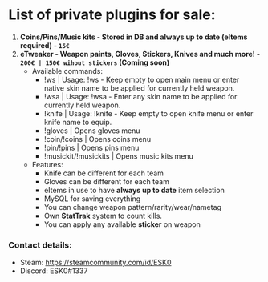 
# List of private plugins for sale:

1. **Coins/Pins/Music kits - Stored in DB and always up to date (eItems required) - `15€`**
2. **eTweaker - Weapon paints, Gloves, Stickers, Knives and much more! - `200€ | 150€ wihout stickers` (Coming soon)**
   - Available commands:
     - !ws | Usage: !ws <skin name> - Keep empty to open main menu or enter native skin name to be applied for currently held weapon.
     - !wsa | Usage: !wsa <skin name> - Enter any skin name to be applied for currently held weapon.
     - !knife | Usage: !knife <knife name> - Keep empty to open knife menu or enter knife name to equip.
     - !gloves | Opens gloves menu 
     - !coin/!coins | Opens coins menu
     - !pin/!pins | Opens pins menu
     - !musickit/!musickits | Opens music kits menu
   - Features:
     - Knife can be different for each team
     - Gloves can be different for each team
     - eItems in use to have **always up to date** item selection
     - MySQL for saving everything
     - You can change weapon pattern/rarity/wear/nametag
     - Own **StatTrak** system to count kills.
     - You can apply any available **sticker** on weapon
  

### Contact details:

- Steam: https://steamcommunity.com/id/ESK0
- Discord: ESK0#1337
